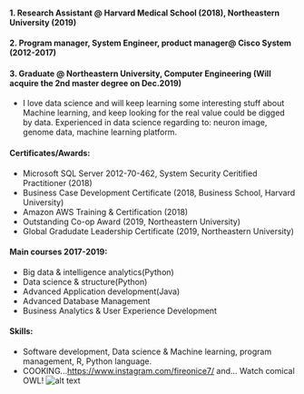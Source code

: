 #### 1. Research Assistant @ Harvard Medical School (2018), Northeastern University (2019)
#### 2. Program manager, System Engineer, product manager@ Cisco System (2012-2017)
#### 3. Graduate @ Northeastern University, Computer Engineering (Will acquire the 2nd master degree on Dec.2019) 

*  I love data science and will keep learning some interesting stuff about Machine learning, and keep looking for the real value could be digged by data. Experienced in data science regarding to: neuron image, genome data, machine learning platform.

#### Certificates/Awards:  
* Microsoft SQL Server 2012-70-462, System Security Ceritified Practitioner (2018)  
* Business Case Development Certificate (2018, Business School, Harvard University)  
* Amazon AWS Training & Certification (2018)  
* Outstanding Co-op Award (2019, Northeastern University)
* Global Gradudate Leadership Certificate (2019, Northeastern University)

#### Main courses 2017-2019:  
* Big data & intelligence analytics(Python)  
* Data science & structure(Python)  
* Advanced Application development(Java)  
* Advanced Database Management  
* Business Analytics & User Experience Development
            
#### Skills:  
*  Software development, Data science & Machine learning, program management, R, Python language.
*  COOKING...https://www.instagram.com/fireonice7/ and... Watch comical OWL! ![alt text](https://i0.wp.com/www.whats-your-sign.com/wp-content/uploads/2018/01/AnimalSymbolismOwl1.jpg)


